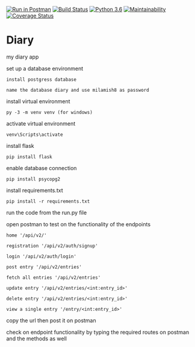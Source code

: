 [![Run in Postman](https://run.pstmn.io/button.svg)](https://app.getpostman.com/run-collection/c26c9b378e37231fc690)
[![Build Status](https://travis-ci.org/milamish/Diary.svg?branch=challenge3)](https://travis-ci.org/milamish/Diary)
[![Python 3.6](https://img.shields.io/badge/python-3.6-blue.svg)](https://www.python.org/downloads/release/python-360/)
[![Maintainability](https://api.codeclimate.com/v1/badges/9be8a79596c8225ef1b1/maintainability)](https://codeclimate.com/github/milamish/Diary/maintainability)
[![Coverage Status](https://coveralls.io/repos/github/milamish/Diary/badge.svg?branch=challenge3)](https://coveralls.io/github/milamish/Diary?branch=challenge3)
# Diary
my diary app

set up a database environment
```
install postgress database
```
```
name the database diary and use milamish8 as password
```
install virtual environment
```
py -3 -m venv venv (for windows)
```
activate virtual environment
```
venv\Scripts\activate
```
install flask
```
pip install flask
```
enable database connection
```
pip install psycopg2
```
install requirements.txt
```
pip install -r requirements.txt
```
run the code from the run.py file

open postman to test on the functionality of the endpoints
```
home '/api/v2/'
```
```
registration '/api/v2/auth/signup'
```
```
login '/api/v2/auth/login'
```
```
post entry '/api/v2/entries'
```
```
fetch all entries '/api/v2/entries'
```
```
update entry '/api/v2/entries/<int:entry_id>'
```
```
delete entry '/api/v2/entries/<int:entry_id>'
```
```
view a single entry '/entry/<int:entry_id>'
```
copy the url then post it on postman

check on endpoint functionality by typing the required routes on postman and the methods as well
